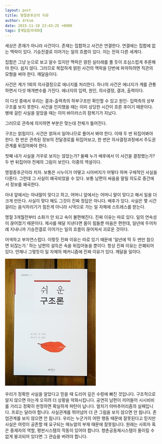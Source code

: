 ```yaml
---
layout: post
title: 명절증후군의 이유
author: drkim
date: 2015-11-10 23:43:25 +0900
tags: [깨달음의대화]
---
```

세상은 존재가 아니라 사건이다. 존재는 집합하고 사건은 연결한다. 연결에는 집합에 없는 맥락이 있다. 기승전결로 이어가는 일의 흐름이 있다. 이는 전혀 다른 세계다. 

  


집합은 그냥 눈으로 보고 알수 있지만 맥락은 얽힌 실타래를 풀 듯이 조심스럽게 추론해야 한다. 쉽지 않다. 그러므로 복잡하게 얽힌 사건의 맥락을 단번에 파악하려면 직관의 모형을 써야 한다. 깨달음이다. 

  


사건은 계가 1회의 의사결정으로 에너지를 처리한다. 하나의 사건은 에너지가 계를 관통하면서 다섯 매개변수를 가진다. 에너지의 입력, 원인, 의사결정, 결과, 출력이다. 

  


이 다섯 중에서 우리는 결과-출력측의 하부구조만 확인할 수 있고 원인- 입력측의 상부구조를 보지 못한다. 사건을 인지했을 때는 이미 상당한 시간이 흐른 후이기 때문이다. 병에 걸린 사실을 알았을 때는 이미 바이러스의 잠복기가 지났다. 

  


그러므로 관측에 의지하면 부분은 맞는데 전체가 틀어진다. 

  


구조는 얽힘이다. 사건은 얽혀서 일어나므로 풀어서 봐야 한다. 이때 두 번 뒤집어봐야 한다. 한 번은 관측된 정보의 전달경로를 뒤집어보고, 한 번은 의사결정과정에서 주도권관계를 뒤집어봐야 한다. 

  


첫째 내가 사실을 거꾸로 보지는 않았는가? 둘째 누가 배후에서 이 사건을 결정했는가? 두 번 뒤집어야 전체의 그림이 보인다. 이중의 역설이다. 

  


명절증후군이라 치자. 보통은 시누이가 어떻고 시아버지가 어떻다 하며 구체적인 사실을 다툰다. 그런데 그 사실이 왜곡되었을 수 있다. 보통 남편이 싸움을 말릴 의도로 중간에서 정보를 왜곡한다. 

  


아내 앞에서는 아내말이 맞다고 하고, 어머니 앞에서는 어머니 말이 맞다고 해서 일을 더 크게 만든다. 사실이 맞다 해도 그것이 진짜 정답은 아니다. 배후가 있다. 사실은 몇 시간 걸리는 음식차리기가 힘든게 아니라 시댁으로 가는 일 자체에 스트레스를 받는다. 

  


명절 3개월전부터 소화가 안 되고 속이 불편해진다. 진짜 이유는 따로 있다. 일의 연속성이 끊어졌기 때문이다. 제사를 매달 지낸다면 몸이 힘들뿐 마음은 편한데, 일년에 두어차례 지내니까 기승전결로 이어가는 일의 흐름이 끊어져서 괴로운 것이다. 

  


어색하고 부자연스럽다. 이렇듯 진짜 이유는 따로 있기 때문에 '일년에 딱 두 번만 참으면 되잖는가.' 하는 남편의 설득은 속을 뒤집어놓을 뿐이다. 항상 진짜 이유는 은폐되어 있다. 언제나 그렇듯이 일 자체의 메커니즘에 진짜 이유가 있다. 깨달을 일이다. 

  



 ![](/files/attach/images/198/719/637/DSC01488.JPG) 

  


우리가 정확한 사실을 알았다고 믿을 때 도리어 깊은 수렁에 빠진 것입니다. 구조적으로 알지 않으면 아는게 오히려 더 상황을 악화시킵니다. 공연히 남편이 끼어들어 시시비비를 가리고 정확히 판정하면 확실하게 파탄이 납니다. 얼치기 아마추어리즘의 실패입니다. 프로는 달라야 합니다. 사실관계를 뛰어넘어 더 큰 그림을 보지 않으면 안 됩니다. 존엄관계를 보지 않으면 안 됩니다. 우리는 누군가의 어떤 행동 때문에 잘못된다고 믿지만 사실은 여럿이 공존할 때 요구되는 매뉴얼의 부재 때문에 잘못됩니다. 원래는 사회자 혹은 중재자의 역할, 평판시스템의 작동이 있어야 합니다. 향촌공동체시스템이 돌이킬 수 없게 붕괴되어 있다면 그 관습을 버려야 합니다.
